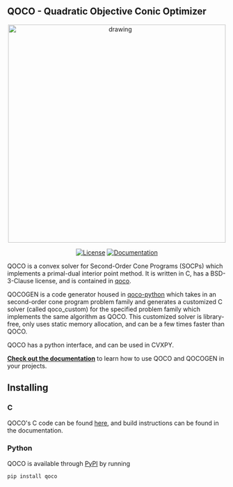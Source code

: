 ## QOCO - Quadratic Objective Conic Optimizer
<p align="center">
  <img src="https://github.com/user-attachments/assets/7bd44fa7-d198-4739-bb79-a5c15e04a8de" alt="drawing" width="500"/>
</p>

<p align="center">
  <a href="https://opensource.org/licenses/BSD-3-Clause"><img src="https://img.shields.io/badge/License-BSD_3--Clause-blue.svg" alt="License" /></a>
  <a href="https://qoco-org.github.io/qoco/"><img src="https://img.shields.io/badge/docs-online-brightgreen?logo=read-the-docs&style=flat" alt="Documentation" /></a>
</p>

QOCO is a convex solver for Second-Order Cone Programs (SOCPs) which implements a primal-dual interior point method. It is written in C, has a BSD-3-Clause license, and is contained in [qoco](https://github.com/qoco-org/qoco).

QOCOGEN is a code generator housed in [qoco-python](https://github.com/qoco-org/qoco-python) which takes in an second-order cone program problem family and generates a customized C solver (called qoco_custom) for the specified problem family which implements the same algorithm as QOCO. This customized solver is library-free, only uses static memory allocation, and can be a few times faster than QOCO.

QOCO has a python interface, and can be used in CVXPY.

[**Check out the documentation**](https://qoco-org.github.io/qoco/) to learn how to use QOCO and QOCOGEN in your projects.

## Installing

### C

QOCO's C code can be found [here](https://github.com/qoco-org/qoco), and build instructions can be found in the documentation.

### Python

QOCO is available through [PyPI](https://pypi.org/project/qoco/) by running
```
pip install qoco
```
